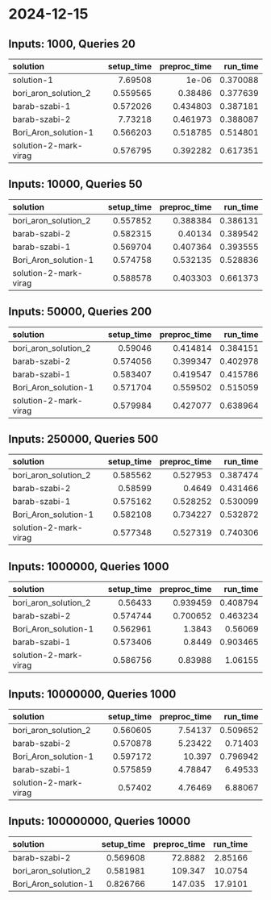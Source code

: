 # 2024-12-15

## Inputs: 1000, Queries 20

| solution              |   setup_time |   preproc_time |   run_time |
|:----------------------|-------------:|---------------:|-----------:|
| solution-1            |     7.69508  |       1e-06    |   0.370088 |
| bori_aron_solution_2  |     0.559565 |       0.38486  |   0.377639 |
| barab-szabi-1         |     0.572026 |       0.434803 |   0.387181 |
| barab-szabi-2         |     7.73218  |       0.461973 |   0.388087 |
| Bori_Aron_solution-1  |     0.566203 |       0.518785 |   0.514801 |
| solution-2-mark-virag |     0.576795 |       0.392282 |   0.617351 |

## Inputs: 10000, Queries 50

| solution              |   setup_time |   preproc_time |   run_time |
|:----------------------|-------------:|---------------:|-----------:|
| bori_aron_solution_2  |     0.557852 |       0.388384 |   0.386131 |
| barab-szabi-2         |     0.582315 |       0.40134  |   0.389542 |
| barab-szabi-1         |     0.569704 |       0.407364 |   0.393555 |
| Bori_Aron_solution-1  |     0.574758 |       0.532135 |   0.528836 |
| solution-2-mark-virag |     0.588578 |       0.403303 |   0.661373 |

## Inputs: 50000, Queries 200

| solution              |   setup_time |   preproc_time |   run_time |
|:----------------------|-------------:|---------------:|-----------:|
| bori_aron_solution_2  |     0.59046  |       0.414814 |   0.384151 |
| barab-szabi-2         |     0.574056 |       0.399347 |   0.402978 |
| barab-szabi-1         |     0.583407 |       0.419547 |   0.415786 |
| Bori_Aron_solution-1  |     0.571704 |       0.559502 |   0.515059 |
| solution-2-mark-virag |     0.579984 |       0.427077 |   0.638964 |

## Inputs: 250000, Queries 500

| solution              |   setup_time |   preproc_time |   run_time |
|:----------------------|-------------:|---------------:|-----------:|
| bori_aron_solution_2  |     0.585562 |       0.527953 |   0.387474 |
| barab-szabi-2         |     0.58599  |       0.4649   |   0.431466 |
| barab-szabi-1         |     0.575162 |       0.528252 |   0.530099 |
| Bori_Aron_solution-1  |     0.582108 |       0.734227 |   0.532872 |
| solution-2-mark-virag |     0.577348 |       0.527319 |   0.740306 |

## Inputs: 1000000, Queries 1000

| solution              |   setup_time |   preproc_time |   run_time |
|:----------------------|-------------:|---------------:|-----------:|
| bori_aron_solution_2  |     0.56433  |       0.939459 |   0.408794 |
| barab-szabi-2         |     0.574744 |       0.700652 |   0.463234 |
| Bori_Aron_solution-1  |     0.562961 |       1.3843   |   0.56069  |
| barab-szabi-1         |     0.573406 |       0.8449   |   0.903465 |
| solution-2-mark-virag |     0.586756 |       0.83988  |   1.06155  |

## Inputs: 10000000, Queries 1000

| solution              |   setup_time |   preproc_time |   run_time |
|:----------------------|-------------:|---------------:|-----------:|
| bori_aron_solution_2  |     0.560605 |        7.54137 |   0.509652 |
| barab-szabi-2         |     0.570878 |        5.23422 |   0.71403  |
| Bori_Aron_solution-1  |     0.597172 |       10.397   |   0.796942 |
| barab-szabi-1         |     0.575859 |        4.78847 |   6.49533  |
| solution-2-mark-virag |     0.57402  |        4.76469 |   6.88067  |

## Inputs: 100000000, Queries 10000

| solution             |   setup_time |   preproc_time |   run_time |
|:---------------------|-------------:|---------------:|-----------:|
| barab-szabi-2        |     0.569608 |        72.8882 |    2.85166 |
| bori_aron_solution_2 |     0.581981 |       109.347  |   10.0754  |
| Bori_Aron_solution-1 |     0.826766 |       147.035  |   17.9101  |
